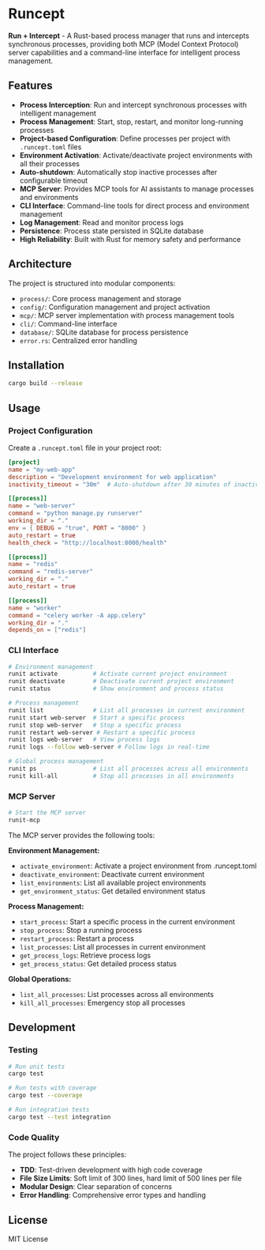 # Runcept

**Run + Intercept** - A Rust-based process manager that runs and intercepts synchronous processes, providing both MCP (Model Context Protocol) server capabilities and a command-line interface for intelligent process management.

## Features

- **Process Interception**: Run and intercept synchronous processes with intelligent management
- **Process Management**: Start, stop, restart, and monitor long-running processes
- **Project-based Configuration**: Define processes per project with `.runcept.toml` files
- **Environment Activation**: Activate/deactivate project environments with all their processes
- **Auto-shutdown**: Automatically stop inactive processes after configurable timeout
- **MCP Server**: Provides MCP tools for AI assistants to manage processes and environments
- **CLI Interface**: Command-line tools for direct process and environment management
- **Log Management**: Read and monitor process logs
- **Persistence**: Process state persisted in SQLite database
- **High Reliability**: Built with Rust for memory safety and performance

## Architecture

The project is structured into modular components:

- `process/`: Core process management and storage
- `config/`: Configuration management and project activation
- `mcp/`: MCP server implementation with process management tools
- `cli/`: Command-line interface
- `database/`: SQLite database for process persistence
- `error.rs`: Centralized error handling

## Installation

```bash
cargo build --release
```

## Usage

### Project Configuration

Create a `.runcept.toml` file in your project root:

```toml
[project]
name = "my-web-app"
description = "Development environment for web application"
inactivity_timeout = "30m"  # Auto-shutdown after 30 minutes of inactivity

[[process]]
name = "web-server"
command = "python manage.py runserver"
working_dir = "."
env = { DEBUG = "true", PORT = "8000" }
auto_restart = true
health_check = "http://localhost:8000/health"

[[process]]
name = "redis"
command = "redis-server"
working_dir = "."
auto_restart = true

[[process]]
name = "worker"
command = "celery worker -A app.celery"
working_dir = "."
depends_on = ["redis"]
```

### CLI Interface

```bash
# Environment management
runit activate          # Activate current project environment
runit deactivate        # Deactivate current project environment
runit status            # Show environment and process status

# Process management
runit list              # List all processes in current environment
runit start web-server  # Start a specific process
runit stop web-server   # Stop a specific process
runit restart web-server # Restart a specific process
runit logs web-server   # View process logs
runit logs --follow web-server # Follow logs in real-time

# Global process management
runit ps                # List all processes across all environments
runit kill-all          # Stop all processes in all environments
```

### MCP Server

```bash
# Start the MCP server
runit-mcp
```

The MCP server provides the following tools:

**Environment Management:**
- `activate_environment`: Activate a project environment from .runcept.toml
- `deactivate_environment`: Deactivate current environment
- `list_environments`: List all available project environments
- `get_environment_status`: Get detailed environment status

**Process Management:**
- `start_process`: Start a specific process in the current environment
- `stop_process`: Stop a running process
- `restart_process`: Restart a process
- `list_processes`: List all processes in current environment
- `get_process_logs`: Retrieve process logs
- `get_process_status`: Get detailed process status

**Global Operations:**
- `list_all_processes`: List processes across all environments
- `kill_all_processes`: Emergency stop all processes

## Development

### Testing

```bash
# Run unit tests
cargo test

# Run tests with coverage
cargo test --coverage

# Run integration tests
cargo test --test integration
```

### Code Quality

The project follows these principles:
- **TDD**: Test-driven development with high code coverage
- **File Size Limits**: Soft limit of 300 lines, hard limit of 500 lines per file
- **Modular Design**: Clear separation of concerns
- **Error Handling**: Comprehensive error types and handling

## License

MIT License